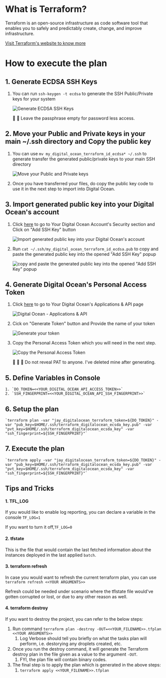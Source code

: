 # What is Terraform?

Terraform is an open-source infrastructure as code software tool that enables you to safely and predictably create, change, and improve infrastructure.

[Visit Terraform's website to know more](https://www.terraform.io/)

# How to execute the plan


## 1. Generate ECDSA SSH Keys

  1. You can run `ssh-keygen -t ecdsa` to generate the SSH Public/Private keys for your system
      
      ![Generate ECDSA SSH Keys](https://i.postimg.cc/13WXPKnd/Digital-Ocean-Terrform-Step-1-Generate-ECDSA-SSH-Keys-Peek-2021-04-17-09-09.gif)
     
      :pushpin: :loudspeaker: Leave the passphrase empty for password less access.

## 2. Move your Public and Private keys in your main ~/.ssh directory and Copy the public key

  1. You can use `mv my_digital_ocean_terraform_id_ecdsa* ~/.ssh` to generate transfer the generated public/private keys to your main SSH directory
      
      ![Move your Public and Private keys](https://i.postimg.cc/T3W2MXxK/Digital-Ocean-Terrform-Step-1-Copy-PUB-Key-Peek-2021-04-17-09-15.gif)
    
  2. Once you have transferred your files, do copy the public key code to use it in the next step to import into Digital Ocean.

## 3. Import generated public key into your Digital Ocean's account

  1. Click [here](https://cloud.digitalocean.com/account/security) to go to Your Digital Ocean Account's Security section and Click on "Add SSH Key" button
      
      ![Import generated public key into your Digital Ocean's account](https://i.postimg.cc/P5n06LtF/Screenshot-from-2021-04-17-09-12-45.png)

  2. Run `cat ~/.ssh/my_digital_ocean_terraform_id_ecdsa.pub` to copy and paste the generated public key into the opened "Add SSH Key" popup
      
      ![copy and paste the generated public key into the opened "Add SSH Key" popup](https://i.postimg.cc/RCRjPC3M/Digital-Ocean-Terrform-Step-1-Import-Into-DO-Peek-2021-04-17-09-20-Cropped.gif)

## 4. Generate Digital Ocean's Personal Access Token

  1. Click [here](https://cloud.digitalocean.com/account/api/tokens) to go to Your Digital Ocean's Applications & API page
      
      ![Digital Ocean - Applications & API](https://i.postimg.cc/3wGfXtT4/Screenshot-from-2021-04-17-08-48-01.png)
      
  2. Cick on "Generate Token" button and Provide the name of your token
  
      ![Generate your token](https://i.postimg.cc/C1mGk8zn/Digital-Ocean-Terrform-Step-2-Peek-2021-04-17-08-50.gif)
      
  3. Copy the Personal Access Token which you will need in the next step.
  
      ![Copy the Personal Access Token](https://i.postimg.cc/3J6P24vq/Digital-Ocean-Terrform-Step-2-Copy-SSH-Token-Peek-2021-04-17-08-53.gif)
      
     
      :pushpin: :key: :loudspeaker: Do not reveal PAT to anyone. I've deleted mine after generating. 
    
## 5. Define Variables in Console
    1. `DO_TOKEN=<<YOUR_DIGITAL_OCEAN_API_ACCESS_TOKEN>>`
    2. `SSH_FINGERPRINT=<<YOUR_DIGITAL_OCEAN_API_SSH_FINGERPRINT>>`

## 6. Setup the plan
    `terraform plan -var "jay_digitalocean_terraform_token=${DO_TOKEN}" -var "pub_key=$HOME/.ssh/terraform_digitalocean_ecsda_key.pub" -var "pvt_key=$HOME/.ssh/terraform_digitalocean_ecsda_key" -var "ssh_fingerprint=${SSH_FINGERPRINT}"`    

## 7. Execute the plan
    `terraform apply -var "jay_digitalocean_terraform_token=${DO_TOKEN}" -var "pub_key=$HOME/.ssh/terraform_digitalocean_ecsda_key.pub" -var "pvt_key=$HOME/.ssh/terraform_digitalocean_ecsda_key" -var "ssh_fingerprint=${SSH_FINGERPRINT}"`    



## **Tips and Tricks** ##

#### 1. TFL_LOG 

If you would like to enable log reporting, you can declare a variable in the console
`TF_LOG=1`

If you want to turn it off,`TF_LOG=0`

#### 2. tfstate

This is the file that would contain the last fetched information about the instances deployed in the last applied `batch`.


#### 3. terraform refresh

In case you would want to refresh the current terraform plan, you can use `terraform refresh <<YOUR ARGUMENTS>>`

Refresh could be needed under scenario where the tflstate file would've gotten corrupted or lost, or due to any other reason as well.

#### 4. terraform destroy

If you want to destroy the project, you can refer to the below steps:

  1. Run command `terraform plan -destroy -OUT=<<YOUR_FILENAME>>.tfplan <<YOUR ARGUMENTS>>`
        1. Log Verbose should tell you briefly on what the tasks plan will perform, i.e. destorying any droplets created, etc.
  2. Once you run the destroy command, it will generate the Terraform destroy plan in the file given as a value to the argument `-OUT`.
        1. FYI, the plan file will contain binary codes.
  4. The final step is to apply the plan which is generated in the above steps:
        1. `terraform apply <<YOUR_FILENAME>>.tfplan`

